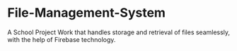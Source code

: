 # File-Management-System
A School Project Work that handles storage and retrieval of files seamlessly, with the help of Firebase technology. 
